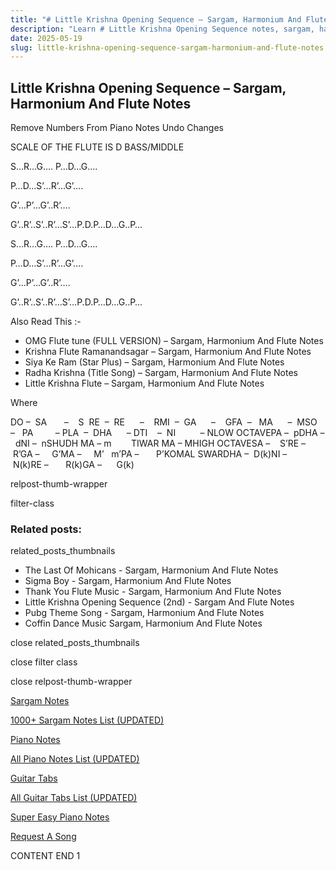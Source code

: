 ```yaml
---
title: "# Little Krishna Opening Sequence – Sargam, Harmonium And Flute Notes"
description: "Learn # Little Krishna Opening Sequence notes, sargam, harmonium notations and flute notes. Easy step-by-step tutorial for beginners."
date: 2025-05-19
slug: little-krishna-opening-sequence-sargam-harmonium-and-flute-notes
---
```


## Little Krishna Opening Sequence – Sargam, Harmonium And Flute Notes

Remove Numbers From Piano Notes
Undo Changes

SCALE OF THE FLUTE IS D BASS/MIDDLE

S…R…G…. P…D…G….

P…D…S’…R’…G’….

G’…P’…G’..R’….

G’..R’..S’..R’…S’…P.D.P…D…G..P…



S…R…G…. P…D…G….

P…D…S’…R’…G’….

G’…P’…G’..R’….

G’..R’..S’..R’…S’…P.D.P…D…G..P…

Also Read This :-

* OMG Flute tune (FULL VERSION) – Sargam, Harmonium And Flute Notes
* Krishna Flute Ramanandsagar – Sargam, Harmonium And Flute Notes
* Siya Ke Ram (Star Plus) – Sargam, Harmonium And Flute Notes
* Radha Krishna (Title Song) – Sargam, Harmonium And Flute Notes
* Little Krishna Flute – Sargam, Harmonium And Flute Notes

Where

DO –  SA       –    S  RE  –  RE      –    RMI  –  GA      –    GFA  –   MA      –  MSO  –   PA         – PLA  –  DHA      – DTI    –  NI          – NLOW OCTAVEPA –  pDHA –  dNI –  nSHUDH MA – m        TIWAR MA – MHIGH OCTAVESA –    S’RE –     R’GA –     G’MA –     M’   m’PA –       P’KOMAL SWARDHA –  D(k)NI –       N(k)RE –       R(k)GA –      G(k)

relpost-thumb-wrapper

filter-class

### Related posts:

related_posts_thumbnails

* The Last Of Mohicans  - Sargam, Harmonium And Flute Notes
* Sigma Boy - Sargam, Harmonium And Flute Notes
* Thank You Flute Music - Sargam, Harmonium And Flute Notes
* Little Krishna Opening Sequence (2nd) - Sargam And Flute Notes
* Pubg Theme Song - Sargam, Harmonium And Flute Notes
* Coffin Dance Music Sargam, Harmonium And Flute Notes

close related_posts_thumbnails

close filter class

close relpost-thumb-wrapper

[Sargam Notes](/sargam-notes.html)

[1000+ Sargam Notes List (UPDATED)](/all-songs-list-sargam-notes.html)

[Piano Notes](/piano-notes.html)

[All Piano Notes List (UPDATED)](/all-songs-list-piano-notes.html)

[Guitar Tabs](/guitar-tabs.html)

[All Guitar Tabs List (UPDATED)](/all-songs-list-guitar-tabs.html)

[Super Easy Piano Notes](https://studywall.in/)

[Request A Song](/request-a-song.html)

CONTENT END 1

